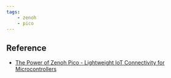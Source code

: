 ```yaml
---
tags:
    - zenoh
    - pico
---
```




## Reference
- [The Power of Zenoh Pico - Lightweight IoT Connectivity for Microcontrollers](https://www.youtube.com/watch?v=OfvVS0oaT6s)